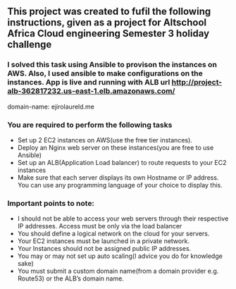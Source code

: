 ## This project was created to fufil the following instructions, given as a project for Altschool Africa Cloud engineering Semester 3 holiday challenge

### I solved this task using Ansible to provison the instances on AWS. Also, I used ansible to make configurations on the instances. App is live and running with ALB url http://project-alb-362817232.us-east-1.elb.amazonaws.com/
 domain-name: ejirolaureld.me


### You are required to perform the following tasks

- Set up 2 EC2 instances on AWS(use the free tier instances).
- Deploy an Nginx web server on these instances(you are free to use Ansible)
- Set up an ALB(Application Load balancer) to route requests to your EC2 instances
- Make sure that each server displays its own Hostname or IP address. You can use any programming language of your choice to display this.

### Important points to note:

- I should not be able to access your web servers through their respective IP addresses. Access must be only via the load balancer
- You should define a logical network on the cloud for your servers.
- Your EC2 instances must be launched in a private network.
- Your Instances should not be assigned public IP addresses.
- You may or may not set up auto scaling(I advice you do for knowledge sake)
- You must submit a custom domain name(from a domain provider e.g. Route53) or the ALB’s domain name.




